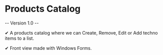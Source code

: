 # Products Catalog

-- Version 1.0 --

✔ A products catalog where we can Create, Remove, Edit or Add techno items to a list. 

✔ Front view made with Windows Forms.

